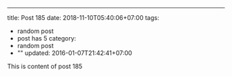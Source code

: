 ---
title: Post 185
date: 2018-11-10T05:40:06+07:00
tags:
  - random post
  - post has 5
category:
  - random post
  - ""
updated: 2016-01-07T21:42:41+07:00

This is content of post 185